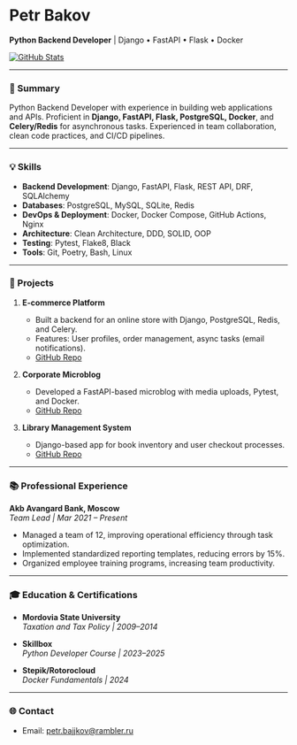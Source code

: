 # Petr Bakov  
**Python Backend Developer** | Django • FastAPI • Flask • Docker  

[![GitHub Stats](https://github-readme-stats.vercel.app/api?username=Mefistop&show_icons=true&theme=dark)](https://github.com/Mefistop)  

---

### 📌 Summary  
Python Backend Developer with experience in building web applications and APIs. Proficient in **Django, FastAPI, Flask, PostgreSQL, Docker**, and **Celery/Redis** for asynchronous tasks. Experienced in team collaboration, clean code practices, and CI/CD pipelines.  

---

### 💡 Skills  
- **Backend Development**: Django, FastAPI, Flask, REST API, DRF, SQLAlchemy  
- **Databases**: PostgreSQL, MySQL, SQLite, Redis  
- **DevOps & Deployment**: Docker, Docker Compose, GitHub Actions, Nginx  
- **Architecture**: Clean Architecture, DDD, SOLID, OOP  
- **Testing**: Pytest, Flake8, Black  
- **Tools**: Git, Poetry, Bash, Linux  

---

### 🚀 Projects  
1. **E-commerce Platform**  
   - Built a backend for an online store with Django, PostgreSQL, Redis, and Celery.  
   - Features: User profiles, order management, async tasks (email notifications).  
   - [GitHub Repo](https://github.com/Mefistop/django_shopapp)  

2. **Corporate Microblog**  
   - Developed a FastAPI-based microblog with media uploads, Pytest, and Docker.  
   - [GitHub Repo](https://github.com/Mefistop/python_microblog)  

3. **Library Management System**  
   - Django-based app for book inventory and user checkout processes.  
   - [GitHub Repo](https://github.com/Mefistop/django_locallibrary)  

---

### 📚 Professional Experience  
**Akb Avangard Bank, Moscow**  
*Team Lead | Mar 2021 – Present*  
- Managed a team of 12, improving operational efficiency through task optimization.  
- Implemented standardized reporting templates, reducing errors by 15%.  
- Organized employee training programs, increasing team productivity.  

---

### 🎓 Education & Certifications  
- **Mordovia State University**  
  *Taxation and Tax Policy | 2009–2014*  

- **Skillbox**  
  *Python Developer Course | 2023–2025*  

- **Stepik/Rotorocloud**  
  *Docker Fundamentals | 2024*  

---

### 🌐 Contact  
- Email: petr.bajjkov@rambler.ru  

<!--
**Mefistop/Mefistop** is a ✨ _special_ ✨ repository because its `README.md` (this file) appears on your GitHub profile.

Here are some ideas to get you started:

- 🔭 I’m currently working on ...
- 🌱 I’m currently learning ...
- 👯 I’m looking to collaborate on ...
- 🤔 I’m looking for help with ...
- 💬 Ask me about ...
- 📫 How to reach me: ...
- 😄 Pronouns: ...
- ⚡ Fun fact: ...
-->
